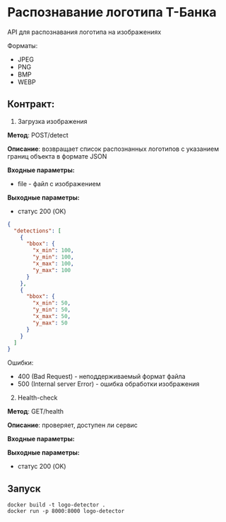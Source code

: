 # Распознавание логотипа Т-Банка

API для распознавания логотипа на изображениях

Форматы:
- JPEG
- PNG
- BMP
- WEBP

## Контракт: 
1. Загрузка изображения

**Метод**: POST/detect 

**Описание**: возвращает список распознанных логотипов с указанием границ объекта в формате JSON

**Входные параметры:** 
- file - файл с изображением

**Выходные параметры:**
- статус 200 (OK)
```json
{
  "detections": [
    {
      "bbox": {
        "x_min": 100,
        "y_min": 100, 
        "x_max": 100,
        "y_max": 100
      }
    },
    {
      "bbox": {
        "x_min": 50,
        "y_min": 50,
        "x_max": 50,
        "y_max": 50
      }
    }
  ]
}
```

Ошибки:
- 400 (Bad Request) - неподдерживаемый формат файла
- 500 (Internal server Error) - ошибка обработки изображения


2. Health-check

**Метод**: GET/health 

**Описание**: проверяет, доступен ли сервис

**Входные параметры:**

**Выходные параметры:**
- статус 200 (OK)


##  Запуск

```commandline
docker build -t logo-detector .
docker run -p 8000:8000 logo-detector
```


